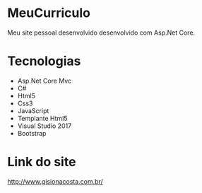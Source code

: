 # MeuCurriculo
Meu site pessoal desenvolvido desenvolvido com Asp.Net Core.

# Tecnologias
  * Asp.Net Core Mvc
  * C#
  * Html5
  * Css3
  * JavaScript
  * Templante Html5
  * Visual Studio 2017
  * Bootstrap

# Link do site
http://www.gisionacosta.com.br/
